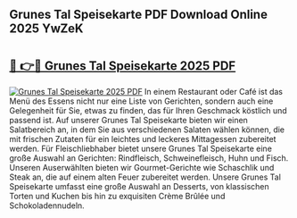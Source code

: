 ## Grunes Tal Speisekarte PDF Download Online 2025 YwZeK

# <h2><a href="http://gc70zpp.nevu.top/?p=Grunes+Tal+Speisekarte">🔗 👉🔴 Grunes Tal Speisekarte 2025 PDF</a></h2>

[![Grunes Tal Speisekarte 2025 PDF](https://i.imgur.com/dBaPXMq.png)](http://gc70zpp.nevu.top/?p=Grunes+Tal+Speisekarte)
In einem Restaurant oder Café ist das Menü des Essens nicht nur eine Liste von Gerichten, sondern auch eine Gelegenheit für Sie, etwas zu finden, das für Ihren Geschmack köstlich und passend ist. Auf unserer Grunes Tal Speisekarte bieten wir einen Salatbereich an, in dem Sie aus verschiedenen Salaten wählen können, die mit frischen Zutaten für ein leichtes und leckeres Mittagessen zubereitet werden. Für Fleischliebhaber bietet unsere Grunes Tal Speisekarte eine große Auswahl an Gerichten: Rindfleisch, Schweinefleisch, Huhn und Fisch. Unseren Auserwählten bieten wir Gourmet-Gerichte wie Schaschlik und Steak an, die auf einem alten Feuer zubereitet werden. Unsere Grunes Tal Speisekarte umfasst eine große Auswahl an Desserts, von klassischen Torten und Kuchen bis hin zu exquisiten Crème Brûlée und Schokoladennudeln.
